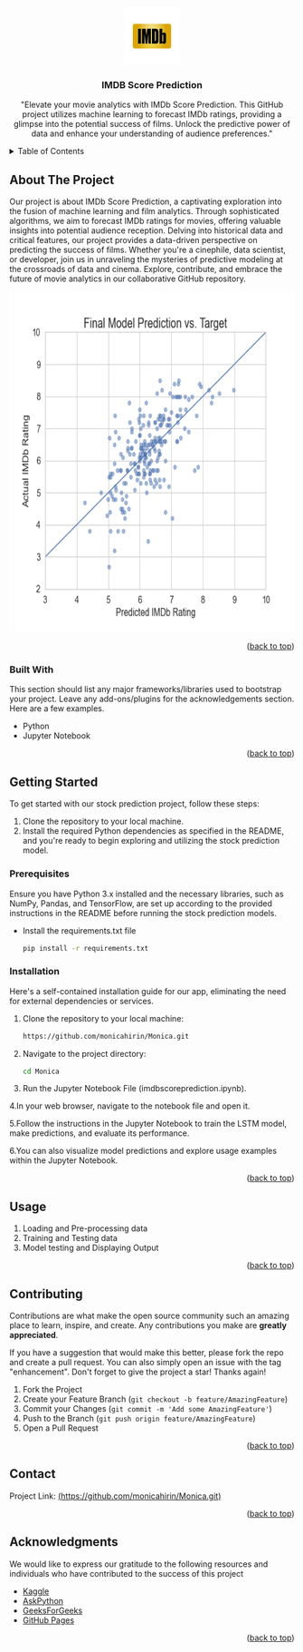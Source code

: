 <a name="readme-top"></a>

<!-- PROJECT LOGO -->
<br />
<div align="center">
  <a href="https://github.com/monicahirin/Monica.git">
    <img src="images/logo.png" alt="Logo" width="100" height="100">
  </a>

  <h3 align="center">IMDB Score Prediction</h3>

  <p align="center">
"Elevate your movie analytics with IMDb Score Prediction. This GitHub project utilizes machine learning to forecast IMDb ratings, providing a glimpse into the potential success of films. Unlock the predictive power of data and enhance your understanding of audience preferences."
  </p>
</div>


<!-- TABLE OF CONTENTS -->
<details>
  <summary>Table of Contents</summary>
  <ol>
    <li>
      <a href="#about-the-project">About The Project</a>
      <ul>
        <li><a href="#built-with">Built With</a></li>
      </ul>
    </li>
    <li>
      <a href="#getting-started">Getting Started</a>
      <ul>
        <li><a href="#prerequisites">Prerequisites</a></li>
        <li><a href="#installation">Installation</a></li>
      </ul>
    </li>
    <li><a href="#usage">Usage</a></li>
    <li><a href="#roadmap">Roadmap</a></li>
    <li><a href="#contributing">Contributing</a></li>
    <li><a href="#license">License</a></li>
    <li><a href="#contact">Contact</a></li>
    <li><a href="#acknowledgments">Acknowledgments</a></li>
  </ol>
</details>



<!-- ABOUT THE PROJECT -->
## About The Project
Our project is about IMDb Score Prediction, a captivating exploration into the fusion of machine learning and film analytics. Through sophisticated algorithms, we aim to forecast IMDb ratings for movies, offering valuable insights into potential audience reception. Delving into historical data and critical features, our project provides a data-driven perspective on predicting the success of films. Whether you're a cinephile, data scientist, or developer, join us in unraveling the mysteries of predictive modeling at the crossroads of data and cinema. Explore, contribute, and embrace the future of movie analytics in our collaborative GitHub repository.
<div align="center">
<img src="images/screenshot.png" alt="screenshot" width="800" height="600">
</div>

<p align="right">(<a href="#readme-top">back to top</a>)</p>


### Built With

This section should list any major frameworks/libraries used to bootstrap your project. Leave any add-ons/plugins for the acknowledgements section. Here are a few examples.

* Python
* Jupyter Notebook

<p align="right">(<a href="#readme-top">back to top</a>)</p>



<!-- GETTING STARTED -->
## Getting Started
To get started with our stock prediction project, follow these steps:

1. Clone the repository to your local machine.
2. Install the required Python dependencies as specified in the README, and you're ready to begin exploring and utilizing the stock prediction model.
### Prerequisites
 Ensure you have Python 3.x installed and the necessary libraries, such as NumPy, Pandas, and TensorFlow, are set up according to the provided instructions in the README before running the stock prediction models.
* Install the requirements.txt file 
   ```sh
   pip install -r requirements.txt
   ```

### Installation

 Here's a self-contained installation guide for our app, eliminating the need for external dependencies or services.

1. Clone the repository to your local machine:
   ```sh
   https://github.com/monicahirin/Monica.git
   ```
2. Navigate to the project directory:
   ```sh
   cd Monica
   ```
3. Run the Jupyter Notebook File (imdbscoreprediction.ipynb).
   
4.In your web browser, navigate to the notebook file and open it.

5.Follow the instructions in the Jupyter Notebook to train the LSTM model, make predictions, and evaluate its performance.

6.You can also visualize model predictions and explore usage examples within the Jupyter Notebook.

<p align="right">(<a href="#readme-top">back to top</a>)</p>



<!-- USAGE EXAMPLES -->
## Usage
1. Loading and Pre-processing data
2. Training and Testing data
3. Model testing and Displaying Output

<p align="right">(<a href="#readme-top">back to top</a>)</p>


<!-- CONTRIBUTING -->
## Contributing

Contributions are what make the open source community such an amazing place to learn, inspire, and create. Any contributions you make are **greatly appreciated**.

If you have a suggestion that would make this better, please fork the repo and create a pull request. You can also simply open an issue with the tag "enhancement".
Don't forget to give the project a star! Thanks again!

1. Fork the Project
2. Create your Feature Branch (`git checkout -b feature/AmazingFeature`)
3. Commit your Changes (`git commit -m 'Add some AmazingFeature'`)
4. Push to the Branch (`git push origin feature/AmazingFeature`)
5. Open a Pull Request

<p align="right">(<a href="#readme-top">back to top</a>)</p>

<!-- CONTACT -->
## Contact

Project Link: [(https://github.com/monicahirin/Monica.git)](https://github.com/monicahirin/Monica.git)

<p align="right">(<a href="#readme-top">back to top</a>)</p>


<!-- ACKNOWLEDGMENTS -->
## Acknowledgments

We would like to express our gratitude to the following resources and individuals who have contributed to the success of this project
* [Kaggle](https://www.kaggle.com/)
* [AskPython](https://www.askpython.com/)
* [GeeksForGeeks](https://www.geeksforgeeks.org/)
* [GitHub Pages](https://pages.github.com)

<p align="right">(<a href="#readme-top">back to top</a>)</p>


[Python-url]: https://www.python.org/

